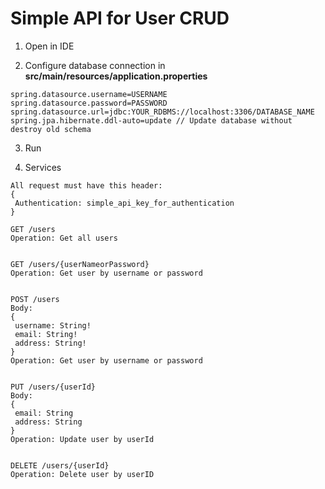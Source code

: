 # Simple API for User CRUD
 
1. Open in IDE

2. Configure database connection in **src/main/resources/application.properties**

```
spring.datasource.username=USERNAME
spring.datasource.password=PASSWORD
spring.datasource.url=jdbc:YOUR_RDBMS://localhost:3306/DATABASE_NAME
spring.jpa.hibernate.ddl-auto=update // Update database without destroy old schema
```

3. Run


4. Services

```
All request must have this header:
{
 Authentication: simple_api_key_for_authentication
}

GET /users 
Operation: Get all users


GET /users/{userNameorPassword}
Operation: Get user by username or password


POST /users
Body:
{
 username: String!
 email: String!
 address: String!
}
Operation: Get user by username or password


PUT /users/{userId}
Body:
{
 email: String
 address: String
}
Operation: Update user by userId


DELETE /users/{userId}
Operation: Delete user by userID
```

